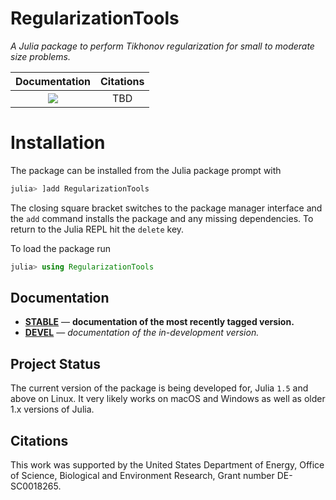 # RegularizationTools

*A Julia package to perform Tikhonov regularization for small to moderate size problems.*

| **Documentation**                                                               |  **Citations** |
|:-------------------------------------------------------------------------------:|:-------------------------------------------------------------------------------------------------------------------------------------------:|
| [![][docs-stable-img]][docs-stable-url] | TBD  |

# Installation

The package can be installed from the Julia package prompt with

```julia
julia> ]add RegularizationTools
```

The closing square bracket switches to the package manager interface and the ```add``` command installs the package and any missing dependencies. To return to the Julia REPL hit the ```delete``` key.

To load the package run

```julia
julia> using RegularizationTools
```

## Documentation

- [**STABLE**][docs-stable-url] &mdash; **documentation of the most recently tagged version.**
- [**DEVEL**][docs-dev-url] &mdash; *documentation of the in-development version.*

## Project Status
The current version of the package is being developed for, Julia `1.5` and above on Linux. It very likely works on macOS and Windows as well as older 1.x versions of Julia.

## Citations
This work was supported by the United States Department of Energy, Office of Science, Biological and Environment Research, Grant number DE-SC0018265.

[docs-dev-img]: https://img.shields.io/badge/docs-dev-blue.svg
[docs-dev-url]: https://mdpetters.github.io/RegularizationTools.jl/latest/

[docs-stable-img]: https://img.shields.io/badge/docs-stable-blue.svg
[docs-stable-url]: https://mdpetters.github.io/RegularizationTools.jl/stable/
